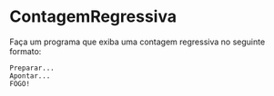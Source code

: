 # ContagemRegressiva

Faça um programa que exiba uma contagem regressiva no seguinte formato:

```
Preparar...
Apontar...
FOGO!
```
